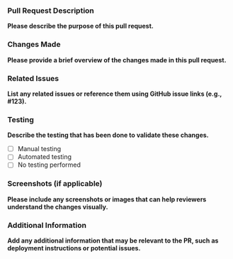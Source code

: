 ### Pull Request Description

**Please describe the purpose of this pull request.**

### Changes Made

**Please provide a brief overview of the changes made in this pull request.**

### Related Issues

**List any related issues or reference them using GitHub issue links (e.g., #123).**

### Testing

**Describe the testing that has been done to validate these changes.**

- [ ] Manual testing
- [ ] Automated testing
- [ ] No testing performed

### Screenshots (if applicable)

**Please include any screenshots or images that can help reviewers understand the changes visually.**

### Additional Information

**Add any additional information that may be relevant to the PR, such as deployment instructions or potential issues.**
